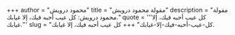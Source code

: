 +++
author = "محمود درويش"
title = "مقولة محمود درويش"
description = "مقولة محمود درويش: كل عيب أحبه فيك، إلا غيابك."
quote = '''كل عيب أحبه فيك، إلا غيابك.''' 
slug = "كل-عيب-أحبه-فيك-إلا-غيابك"
+++
كل عيب أحبه فيك، إلا غيابك.

